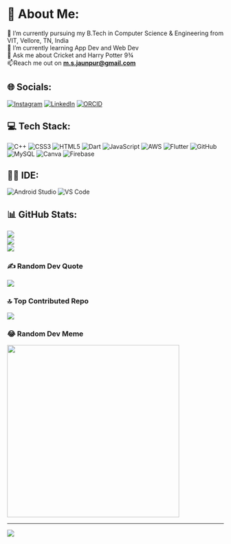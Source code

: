 # 💫 About Me:
🔭 I’m currently pursuing my B.Tech in Computer Science & Engineering from VIT, Vellore, TN, India<br>🌱 I’m currently learning App Dev  and Web Dev <br>💬 Ask me about Cricket and Harry Potter 9¾<br>📫Reach me out on **m.s.jaunpur@gmail.com**


## 🌐 Socials:
[![Instagram](https://img.shields.io/badge/Instagram-E4405F?style=for-the-badge&logo=instagram&logoColor=white)](https://instagram.com/manvendrasingh09) [![LinkedIn](https://img.shields.io/badge/LinkedIn-0077B5?style=for-the-badge&logo=linkedin&logoColor=white)](https://linkedin.com/in/manvendrasingh09) [![ORCID](https://img.shields.io/badge/orcid-A6CE39?style=for-the-badge&logo=orcid&logoColor=white)](https://orcid.org/0009-0004-6600-5792)

## 💻 Tech Stack:
![C++](https://img.shields.io/badge/c++-%2300599C.svg?style=for-the-badge&logo=c%2B%2B&logoColor=white) ![CSS3](https://img.shields.io/badge/css3-%231572B6.svg?style=for-the-badge&logo=css3&logoColor=white) ![HTML5](https://img.shields.io/badge/html5-%23E34F26.svg?style=for-the-badge&logo=html5&logoColor=white) ![Dart](https://img.shields.io/badge/dart-%230175C2.svg?style=for-the-badge&logo=dart&logoColor=white) ![JavaScript](https://img.shields.io/badge/javascript-%23323330.svg?style=for-the-badge&logo=javascript&logoColor=%23F7DF1E) ![AWS](https://img.shields.io/badge/AWS-%23FF9900.svg?style=for-the-badge&logo=amazon-aws&logoColor=white) ![Flutter](https://img.shields.io/badge/Flutter-%2302569B.svg?style=for-the-badge&logo=Flutter&logoColor=white) ![GitHub](https://img.shields.io/badge/GitHub-%23121011.svg?style=for-the-badge&logo=github&logoColor=white) ![MySQL](https://img.shields.io/badge/mysql-%2300f.svg?style=for-the-badge&logo=mysql&logoColor=white) ![Canva](https://img.shields.io/badge/Canva-%2300C4CC.svg?style=for-the-badge&logo=Canva&logoColor=white) ![Firebase](https://img.shields.io/badge/firebase-ffca28?style=for-the-badge&logo=firebase&logoColor=black)

## 👩‍💻 IDE:
![Android Studio](https://img.shields.io/badge/Android_Studio-3DDC84?style=for-the-badge&logo=android-studio&logoColor=whitehttps://img.shields.io/badge/Android_Studio-3DDC84?style=for-the-badge&logo=android-studio&logoColor=white) ![VS Code](https://img.shields.io/badge/VSCode-0078D4?style=for-the-badge&logo=visual%20studio%20code&logoColor=white)

## 📊 GitHub Stats:
![](https://github-readme-stats.vercel.app/api?username=manvendrasingh09&theme=dark&hide_border=false&include_all_commits=false&count_private=false)<br/>
![](https://github-readme-streak-stats.herokuapp.com/?user=manvendrasingh09&theme=dark&hide_border=false)<br/>
![](https://github-readme-stats.vercel.app/api/top-langs/?username=manvendrasingh09&theme=dark&hide_border=false&include_all_commits=false&count_private=false&layout=compact)

### ✍️ Random Dev Quote
![](https://quotes-github-readme.vercel.app/api?type=horizontal&theme=dark)

### 🔝 Top Contributed Repo
![](https://github-contributor-stats.vercel.app/api?username=manvendrasingh09&limit=5&theme=dark&combine_all_yearly_contributions=true)

### 😂 Random Dev Meme
<img src='https://randommeme-five.vercel.app/' style="height: 400px;"/>

---
[![](https://visitcount.itsvg.in/api?id=manvendrasingh09&icon=1&color=0)](https://visitcount.itsvg.in)
